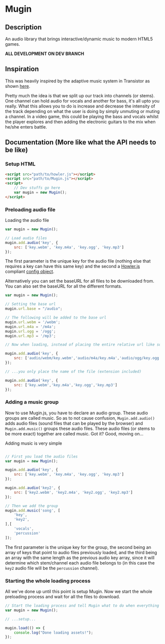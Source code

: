 # Mugin

## Description

An audio library that brings interactive/dynamic music to modern HTML5 games.

**ALL DEVELOPMENT ON DEV BRANCH**

## Inspiration

This was heavily inspired by the adaptive music system in Transistor as shown [here](https://www.youtube.com/watch?v=gr03nRLbWos&t=7m6s).

Pretty much the idea is that we split up our track into channels (or stems). One channel can hold audio for vocals and another for bass, it's all upto you really. What this allows you to do is increase and decrease the intensity of the track depending on what the user is doing by simply unmuting or muting a channel. In a video game, this could be playing the bass and vocals whilst the player explores and then adding the electronic guitars to the mix when he/she enters battle.

## Documentation (More like what the API needs to be like)

### Setup HTML

```html
<script src="path/to/howler.js"></script>
<script src="path/to/Mugin.js"></script>
<script>
    // Dev stuffs go here
    var mugin = new Mugin();
</script>
```

### Preloading audio file

Loading the audio file

```javascript
var mugin = new Mugin();

// Load audio files
mugin.add.audio('key', {
    src: ['key.webm', 'key.m4a', 'key.ogg', 'key.mp3']
});
```

The first parameter is the unique key for the audio file (nothing else that requires a key can have this same key) and the second a [Howler.js](https://github.com/goldfire/howler.js) compliant [config object](https://github.com/goldfire/howler.js#options).

Alternatively you can set the baseURL for all files to be downloaded from. You can also set the baseURL for all the different formats.

```javascript
var mugin = new Mugin();

// Setting the base url
mugin.url.base = "/audio";

// The following will be added to the base url
mugin.url.webm = '/webm';
mugin.url.m4a = '/m4a';
mugin.url.ogg = '/ogg';
mugin.url.mp3 = '/mp3';

// Now when loading, instead of placing the entire relative url like so...

mugin.add.audio('key', {
    src: ['audio/webm/key.webm','audio/m4a/key.m4a','audio/ogg/key.ogg','audio/mp3/key.mp3']
});

// ...you only place the name of the file (extension included)

mugin.add.audio('key', {
    src: ['key.webm','key.m4a','key.ogg','key.mp3']
});
```

### Adding a music group

Now to use Mugin.js, you have to declare an audio group. These audio groups are called music. So as to not cause confusion, `Mugin.add.audio()` adds audio files (sound files that can be played by the browser) and `Mugin.add.music()` groups these audio files. These audio files (or stems to be more exact) together are called music. Got it? Good, moving on...

Adding music is very simple

```javascript

// First you load the audio files
var mugin = new Mugin();

mugin.add.audio('key', {
    src: ['key.webm', 'key.m4a', 'key.ogg', 'key.mp3']
});

mugin.add.audio('key2', {
    src: ['key2.webm', 'key2.m4a', 'key2.ogg', 'key2.mp3']
});

// Then we add the group
mugin.add.music('song', [
    'key',
    'key2',
],[
    'vocals',
    'percussion'
]);
```

The first parameter is the unique key for the group, the second being an array of keys that point to audio files previously loaded, and the third being an array with the same length as the previous audio key array, since it will determine which stem/channel each audio file belongs to (in this case the `key2` audio file will be the `percussion` channel).

### Starting the whole loading process

All we've done up until this point is setup Mugin. Now we start the whole preloading process and wait for all the files to download.

```javascript
// Start the loading process and tell Mugin what to do when everything has loaded
var mugin = new Mugin();

// ...setup...

mugin.load(() => {
    console.log("Done loading assets!");
});
```